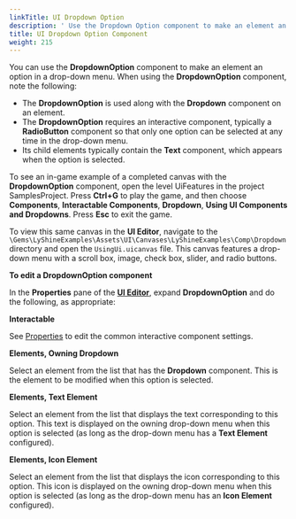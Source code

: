 ```yaml
---
linkTitle: UI Dropdown Option
description: ' Use the Dropdown Option component to make an element an option in a drop-down menu in the Open 3D Engine UI Editor. '
title: UI Dropdown Option Component
weight: 215
---
```


You can use the **DropdownOption** component to make an element an option in a drop-down menu. When using the **DropdownOption** component, note the following:
+ The **DropdownOption** is used along with the **Dropdown** component on an element.
+ The **DropdownOption** requires an interactive component, typically a **RadioButton** component so that only one option can be selected at any time in the drop-down menu.
+ Its child elements typically contain the **Text** component, which appears when the option is selected.

To see an in-game example of a completed canvas with the **DropdownOption** component, open the level UiFeatures in the project SamplesProject. Press **Ctrl+G** to play the game, and then choose **Components**, **Interactable Components**, **Dropdown**, **Using UI Components and Dropdowns**. Press **Esc** to exit the game.

To view this same canvas in the **UI Editor**, navigate to the `\Gems\LyShineExamples\Assets\UI\Canvases\LyShineExamples\Comp\Dropdown` directory and open the `UsingUi.uicanvas` file. This canvas features a drop-down menu with a scroll box, image, check box, slider, and radio buttons.

**To edit a DropdownOption component**

In the **Properties** pane of the [**UI Editor**](/docs/user-guide/interactivity/user-interface/editor), expand **DropdownOption** and do the following, as appropriate:

**Interactable**

See [Properties](properties) to edit the common interactive component settings.

**Elements, Owning Dropdown**

Select an element from the list that has the **Dropdown** component. This is the element to be modified when this option is selected.

**Elements, Text Element**

Select an element from the list that displays the text corresponding to this option. This text is displayed on the owning drop-down menu when this option is selected (as long as the drop-down menu has a **Text Element** configured).

**Elements, Icon Element**

Select an element from the list that displays the icon corresponding to this option. This icon is displayed on the owning drop-down menu when this option is selected (as long as the drop-down menu has an **Icon Element** configured).
